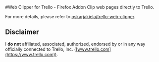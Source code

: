#Web Clipper for Trello - Firefox Addon
Clip web pages directly to Trello.

For more details, please refer to [oskarjakiela/trello-web-clipper](https://github.com/oskarjakiela/trello-web-clipper).

## Disclaimer
I **do not** affiliated, associated, authorized, endorsed by or in any way officially connected to Trello, Inc. ([www.trello.com](https://www.trello.com)).
